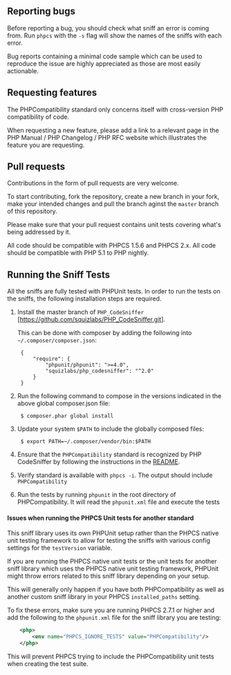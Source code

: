 Reporting bugs
--------------

Before reporting a bug, you should check what sniff an error is coming from.
Run `phpcs` with the `-s` flag will show the names of the sniffs with each error.

Bug reports containing a minimal code sample which can be used to reproduce the issue are highly appreciated as those are most easily actionable.

Requesting features
-------------------

The PHPCompatibility standard only concerns itself with cross-version PHP compatibility of code.

When requesting a new feature, please add a link to a relevant page in the PHP Manual / PHP Changelog / PHP RFC website which illustrates the feature you are requesting.

Pull requests
-------------

Contributions in the form of pull requests are very welcome.

To start contributing, fork the repository, create a new branch in your fork, make your intended changes and pull the branch aginst the `master` branch of this repository.

Please make sure that your pull request contains unit tests covering what's being addressed by it.

All code should be compatible with PHPCS 1.5.6 and PHPCS 2.x.
All code should be compatible with PHP 5.1 to PHP nightly.


Running the Sniff Tests
-----------------------
All the sniffs are fully tested with PHPUnit tests. In order to run the tests
on the sniffs, the following installation steps are required.

1. Install the master branch of `PHP_CodeSniffer`
   [https://github.com/squizlabs/PHP_CodeSniffer.git].

   This can be done with composer by adding the following into
   `~/.composer/composer.json`:

        {
            "require": {
                "phpunit/phpunit": ">=4.0",
                "squizlabs/php_codesniffer": "^2.0"
            }
        }

2. Run the following command to compose in the versions indicated in the above
   global composer.json file:

        $ composer.phar global install

3. Update your system `$PATH` to include the globally composed files:

        $ export PATH=~/.composer/vendor/bin:$PATH

4. Ensure that the `PHPCompatibility` standard is recognized by PHP CodeSniffer by following the instructions in the [README](https://github.com/wimg/PHPCompatibility/blob/master/README.md#installation-in-composer-project-method-1).

5. Verify standard is available with `phpcs -i`. The output should include
   `PHPCompatibility`

6. Run the tests by running `phpunit` in the root directory of
   PHPCompatibility. It will read the `phpunit.xml` file and execute the tests


#### Issues when running the PHPCS Unit tests for another standard

This sniff library uses its own PHPUnit setup rather than the PHPCS native unit testing framework to allow for testing the sniffs with various config settings for the `testVersion` variable.

If you are running the PHPCS native unit tests or the unit tests for another sniff library which uses the PHPCS native unit testing framework, PHPUnit might throw errors related to this sniff library depending on your setup.

This will generally only happen if you have both PHPCompatibility as well as another custom sniff library in your PHPCS `installed_paths` setting.

To fix these errors, make sure you are running PHPCS 2.7.1 or higher and add the following to the `phpunit.xml` file for the sniff library you are testing:
```xml
	<php>
		<env name="PHPCS_IGNORE_TESTS" value="PHPCompatibility"/>
	</php>
```

This will prevent PHPCS trying to include the PHPCompatibility unit tests when creating the test suite.
